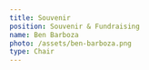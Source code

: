 ```yaml
---
title: Souvenir
position: Souvenir & Fundraising
name: Ben Barboza
photo: /assets/ben-barboza.png
type: Chair
---
```


